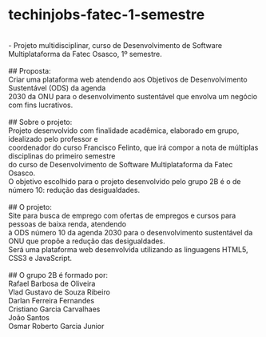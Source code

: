 # techinjobs-fatec-1-semestre <br/>
<br/>
 - Projeto multidisciplinar, curso de Desenvolvimento de Software Multiplataforma da Fatec Osasco, 1º semestre. <br/>
 <br/>
## Proposta: <br/>
  Criar uma plataforma web atendendo aos Objetivos de Desenvolvimento Sustentável (ODS) da agenda <br/>
2030 da ONU para o desenvolvimento sustentável que envolva um negócio com fins lucrativos. <br/>
<br/>
## Sobre o projeto: <br/>
  Projeto desenvolvido com finalidade acadêmica, elaborado em grupo, idealizado pelo professor e <br/>
coordenador do curso Francisco Felinto, que irá compor a nota de múltiplas disciplinas do primeiro semestre <br/>
do curso de Desenvolvimento de Software Multiplataforma da Fatec Osasco. <br/>
  O objetivo escolhido para o projeto desenvolvido pelo grupo 2B é o de número 10: redução das desigualdades.<br/>
  <br/>
## O projeto:   <br/>
  Site para busca de emprego com ofertas de empregos e cursos para pessoas de baixa renda, atendendo <br/>
à ODS número 10 da agenda 2030 para o desenvolvimento sustentável da ONU que propõe a redução das desigualdades. <br/>
  Será uma plataforma web desenvolvida utilizando as linguagens HTML5, CSS3 e JavaScript. <br/>
  <br/>
## O grupo 2B é formado por: <br/>
  Rafael Barbosa de Oliveira <br/>
  Vlad Gustavo de Souza Ribeiro <br/>
  Darlan Ferreira Fernandes <br/>
  Cristiano Garcia Carvalhaes <br/>
  João Santos <br/>
  Osmar Roberto Garcia Junior
